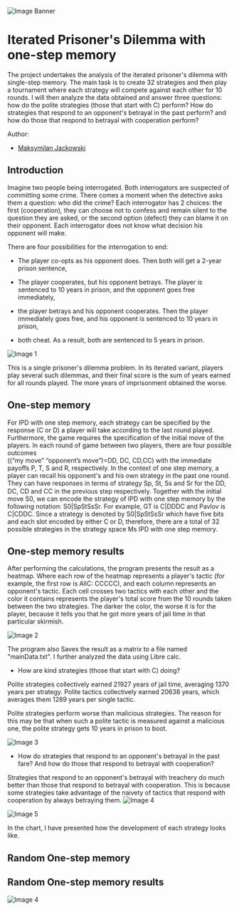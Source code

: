 
![Image Banner](baner.gif)
# Iterated Prisoner's Dilemma with one-step memory

The project undertakes the analysis of the iterated prisoner's dilemma with single-step memory. The main task is to create 32 strategies and then play a tournament where each strategy will compete against each other for 10 rounds. I will then analyze the data obtained and answer three questions: how do the polite strategies (those that start with C) perform? How do strategies that respond to an opponent's betrayal in the past perform? and how do those that respond to betrayal with cooperation perform?

Author:
- [Maksymilan Jackowski](https://github.com/makjac)

## Introduction

Imagine two people being interrogated. Both interrogators are suspected of committing some crime. There comes a moment when the detective asks them a question: who did the crime? Each interrogator has 2 choices: the first (cooperation), they can choose not to confess and remain silent to the question they are asked, or the second option (defect) they can blame it on their opponent. Each interrogator does not know what decision his opponent will make.

There are four possibilities for the interrogation to end:

- The player co-opts as his opponent does. Then both will get a 2-year prison sentence,

- The player cooperates, but his opponent betrays. The player is sentenced to 10 years in prison, and the opponent goes free immediately,

- the player betrays and his opponent cooperates. Then the player immediately goes free, and his opponent is sentenced to 10 years in prison,

- both cheat. As a result, both are sentenced to 5 years in prison.

![Image 1](img1.png)

This is a single prisoner's dilemma problem. In its iterated variant, players play several such dilemmas, and their final score is the sum of years earned for all rounds played. The more years of imprisonment obtained the worse.
## One-step memory

For IPD with one step memory, each strategy can be specified by the response (C or D) a player will take according to the last round played. Furthermore, the game requires the specification of the initial move  of  the  players.  In  each  round  of  game  between  two  players,  there  are  four  possible  outcomes  
((“my  move”      “opponent’s  move”)=DD,  DC,  CD,CC)  with  the  immediate  payoffs  P,  T,  S  and  R, respectively. In the context of one step memory, a player can recall his opponent's and his own strategy in  the  past  one  round.  They  can  have  responses  in  terms  of  strategy  ࣭Sp, St, Ss and Sr  for  the  DD, DC,  CD  and  CC  in  the  previous  step  respectively.  Together  with  the  initial  move S0,  we  can  encode  the strategy of IPD with one step memory by the following notation: S0|SpStSsSr. For example, GT is C|DDDC  and  Pavlov  is  C|CDDC.  Since  a  strategy  is  denoted  by S0|SpStSsSr which  have  five  bits and each slot encoded by either C or D, therefore, there are a total of 32 possible strategies in the strategy space Ms IPD with one step memory. 
## One-step memory results

After performing the calculations, the program presents the result as a heatmap. Where each row of the heatmap represents a player's tactic (for example, the first row is AllC: CCCCC), and each column represents an opponent's tactic. Each cell crosses two tactics with each other and the color it contains represents the player's total score from the 10 rounds taken between the two strategies. The darker the color, the worse it is for the player, because it tells you that he got more years of jail time in that particular skirmish.

![Image 2](mainResault.png)

The program also Saves the result as a matrix to a file named "mainData.txt". I further analyzed the data using Libre calc.

- How are kind strategies (those that start with C) doing?

Polite strategies collectively earned 21927 years of jail time, averaging 1370 years per strategy. Polite tactics collectively earned 20638 years, which averages them 1289 years per single tactic.

Polite strategies perform worse than malicious strategies. The reason for this may be that when such a polite tactic is measured against a malicious one, the polite strategy gets 10 years in prison to boot.

![Image 3](question1.png)

- How do strategies that respond to an opponent's betrayal in the past fare? And how do those that respond to betrayal with cooperation?

Strategies that respond to an opponent's betrayal with treachery do much better than those that respond to betrayal with cooperation. This is because some strategies take advantage of the naivety of tactics that respond with cooperation by always betraying them.
![Image 4](question2.png)

![Image 5](IPD.svg)

In the chart, I have presented how the development of each strategy looks like.
## Random One-step memory
## Random One-step memory results

![Image 4](generationfrom0to100.gif)